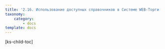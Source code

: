 ```yaml
---
title: '2.16. Использование доступных справочников в Системе WEB-Торги-КС'
taxonomy:
    category:
        - docs
template: docs
---
```


[ks-child-toc]